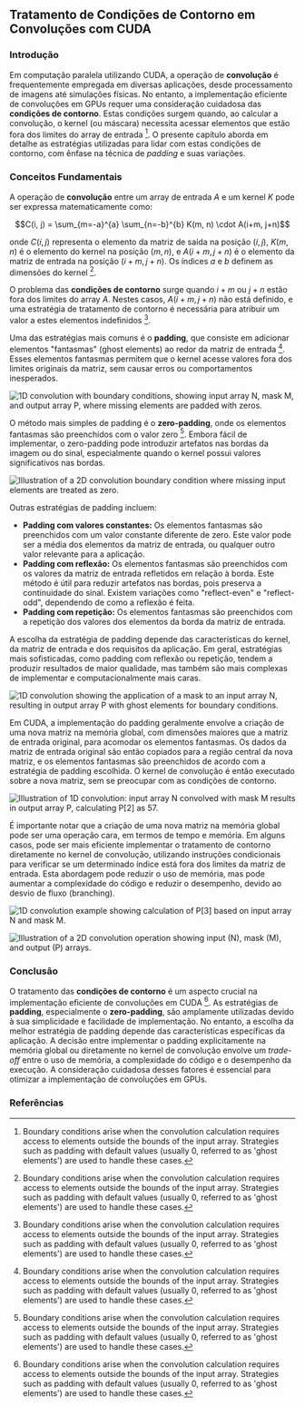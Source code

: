 ## Tratamento de Condições de Contorno em Convoluções com CUDA

### Introdução

Em computação paralela utilizando CUDA, a operação de **convolução** é frequentemente empregada em diversas aplicações, desde processamento de imagens até simulações físicas. No entanto, a implementação eficiente de convoluções em GPUs requer uma consideração cuidadosa das **condições de contorno**. Estas condições surgem quando, ao calcular a convolução, o kernel (ou máscara) necessita acessar elementos que estão fora dos limites do array de entrada [^4]. O presente capítulo aborda em detalhe as estratégias utilizadas para lidar com estas condições de contorno, com ênfase na técnica de *padding* e suas variações.

### Conceitos Fundamentais

A operação de **convolução** entre um array de entrada $A$ e um kernel $K$ pode ser expressa matematicamente como:

$$C(i, j) = \sum_{m=-a}^{a} \sum_{n=-b}^{b} K(m, n) \cdot A(i+m, j+n)$$

onde $C(i, j)$ representa o elemento da matriz de saída na posição $(i, j)$, $K(m, n)$ é o elemento do kernel na posição $(m, n)$, e $A(i+m, j+n)$ é o elemento da matriz de entrada na posição $(i+m, j+n)$. Os índices $a$ e $b$ definem as dimensões do kernel [^4].

O problema das **condições de contorno** surge quando $i+m$ ou $j+n$ estão fora dos limites do array $A$. Nestes casos, $A(i+m, j+n)$ não está definido, e uma estratégia de tratamento de contorno é necessária para atribuir um valor a estes elementos indefinidos [^4].

Uma das estratégias mais comuns é o **padding**, que consiste em adicionar elementos "fantasmas" (ghost elements) ao redor da matriz de entrada [^4].  Esses elementos fantasmas permitem que o kernel acesse valores fora dos limites originais da matriz, sem causar erros ou comportamentos inesperados.

![1D convolution with boundary conditions, showing input array N, mask M, and output array P, where missing elements are padded with zeros.](./../images/image6.jpg)

O método mais simples de padding é o **zero-padding**, onde os elementos fantasmas são preenchidos com o valor zero [^4].  Embora fácil de implementar, o zero-padding pode introduzir artefatos nas bordas da imagem ou do sinal, especialmente quando o kernel possui valores significativos nas bordas.

![Illustration of a 2D convolution boundary condition where missing input elements are treated as zero.](./../images/image8.jpg)

Outras estratégias de padding incluem:

*   **Padding com valores constantes:** Os elementos fantasmas são preenchidos com um valor constante diferente de zero. Este valor pode ser a média dos elementos da matriz de entrada, ou qualquer outro valor relevante para a aplicação.
*   **Padding com reflexão:** Os elementos fantasmas são preenchidos com os valores da matriz de entrada refletidos em relação à borda. Este método é útil para reduzir artefatos nas bordas, pois preserva a continuidade do sinal. Existem variações como "reflect-even" e "reflect-odd", dependendo de como a reflexão é feita.
*   **Padding com repetição:** Os elementos fantasmas são preenchidos com a repetição dos valores dos elementos da borda da matriz de entrada.

A escolha da estratégia de padding depende das características do kernel, da matriz de entrada e dos requisitos da aplicação. Em geral, estratégias mais sofisticadas, como padding com reflexão ou repetição, tendem a produzir resultados de maior qualidade, mas também são mais complexas de implementar e computacionalmente mais caras.

![1D convolution showing the application of a mask to an input array N, resulting in output array P with ghost elements for boundary conditions.](./../images/image9.jpg)

Em CUDA, a implementação do padding geralmente envolve a criação de uma nova matriz na memória global, com dimensões maiores que a matriz de entrada original, para acomodar os elementos fantasmas. Os dados da matriz de entrada original são então copiados para a região central da nova matriz, e os elementos fantasmas são preenchidos de acordo com a estratégia de padding escolhida. O kernel de convolução é então executado sobre a nova matriz, sem se preocupar com as condições de contorno.

![Illustration of 1D convolution: input array N convolved with mask M results in output array P, calculating P[2] as 57.](./../images/image2.jpg)

É importante notar que a criação de uma nova matriz na memória global pode ser uma operação cara, em termos de tempo e memória. Em alguns casos, pode ser mais eficiente implementar o tratamento de contorno diretamente no kernel de convolução, utilizando instruções condicionais para verificar se um determinado índice está fora dos limites da matriz de entrada. Esta abordagem pode reduzir o uso de memória, mas pode aumentar a complexidade do código e reduzir o desempenho, devido ao desvio de fluxo (branching).

![1D convolution example showing calculation of P[3] based on input array N and mask M.](./../images/image11.jpg)

![Illustration of a 2D convolution operation showing input (N), mask (M), and output (P) arrays.](./../images/image1.jpg)

### Conclusão

O tratamento das **condições de contorno** é um aspecto crucial na implementação eficiente de convoluções em CUDA [^4]. As estratégias de **padding**, especialmente o **zero-padding**, são amplamente utilizadas devido à sua simplicidade e facilidade de implementação. No entanto, a escolha da melhor estratégia de padding depende das características específicas da aplicação. A decisão entre implementar o padding explicitamente na memória global ou diretamente no kernel de convolução envolve um *trade-off* entre o uso de memória, a complexidade do código e o desempenho da execução. A consideração cuidadosa desses fatores é essencial para otimizar a implementação de convoluções em GPUs.

### Referências
[^4]: Boundary conditions arise when the convolution calculation requires access to elements outside the bounds of the input array. Strategies such as padding with default values (usually 0, referred to as 'ghost elements') are used to handle these cases.
<!-- END -->